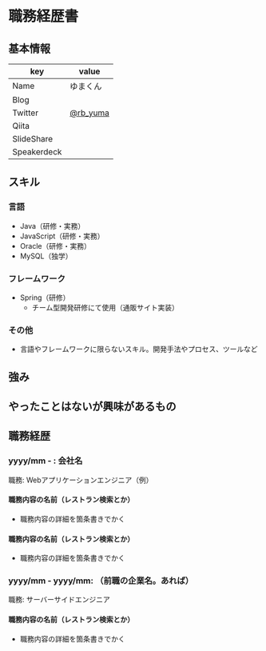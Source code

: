 # 職務経歴書

## 基本情報

|key|value|
|---|-----|
|Name|ゆまくん|
|Blog|[]()|
|Twitter|[@rb_yuma](https://twitter.com/rb_yuma)|
|Qiita|[]()|
|SlideShare|[]()|
|Speakerdeck|[]()|

## スキル

### 言語
- Java（研修・実務）
- JavaScript（研修・実務）
- Oracle（研修・実務）
- MySQL（独学）

### フレームワーク
- Spring（研修）
  - チーム型開発研修にて使用（通販サイト実装）

### その他

- 言語やフレームワークに限らないスキル。開発手法やプロセス、ツールなど

## 強み

## やったことはないが興味があるもの

## 職務経歴

### yyyy/mm - : 会社名

職務: Webアプリケーションエンジニア（例）

#### 職務内容の名前（レストラン検索とか）

- 職務内容の詳細を箇条書きでかく

#### 職務内容の名前（レストラン検索とか）

- 職務内容の詳細を箇条書きでかく

### yyyy/mm - yyyy/mm: （前職の企業名。あれば）

職務: サーバーサイドエンジニア

#### 職務内容の名前（レストラン検索とか）

- 職務内容の詳細を箇条書きでかく
